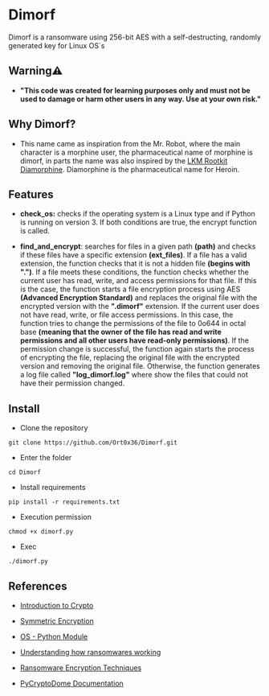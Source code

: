 # Dimorf
Dimorf is a ransomware using 256-bit AES with a self-destructing, randomly generated key for Linux OS´s 


## Warning⚠️
- <b>"This code was created for learning purposes only and must not be used to damage or harm other users in any way. Use at your own risk."</b>

## Why Dimorf?
- This name came as inspiration from the Mr. Robot, where the main character is a morphine user, the pharmaceutical name of morphine is dimorf, in parts the name was also inspired by the [LKM Rootkit Diamorphine](https://github.com/m0nad/Diamorphine). Diamorphine is the pharmaceutical name for Heroin.

## Features
- <b>check_os:</b> checks if the operating system is a Linux type and if Python is running on version 3. If both conditions are true, the encrypt function is called.

- <b>find_and_encrypt</b>: searches for files in a given path <b>(path)</b> and checks if these files have a specific extension <b>(ext_files)</b>. If a file has a valid extension, the function checks that it is not a hidden file <b>(begins with ".")</b>. If a file meets these conditions, the function checks whether the current user has read, write, and access permissions for that file. If this is the case, the function starts a file encryption process using AES <b>(Advanced Encryption Standard)</b> and replaces the original file with the encrypted version with the <b>".dimorf"</b> extension. If the current user does not have read, write, or file access permissions. In this case, the function tries to change the permissions of the file to 0o644 in octal base <b>(meaning that the owner of the file has read and write permissions and all other users have read-only permissions)</b>. If the permission change is successful, the function again starts the process of encrypting the file, replacing the original file with the encrypted version and removing the original file. Otherwise, the function generates a log file called <b>"log_dimorf.log"</b> where show the files that could not have their permission changed.

## Install

- Clone the repository
 ```
 git clone https://github.com/Ort0x36/Dimorf.git
 ```
 
- Enter the folder
```
cd Dimorf 
```

- Install requirements
```
pip install -r requirements.txt
```

- Execution permission
```
chmod +x dimorf.py
```

- Exec
```
./dimorf.py
```

## References

- [Introduction to Crypto](http://www.inf.ufsc.br/~bosco.sobral/ensino/ine5630/material-cripto-seg/Introducao-Criptografia.pdf)

- [Symmetric Encryption](https://github.com/brunocampos01/seguranca-de-redes)

- [OS - Python Module](https://docs.python.org/3/library/os.html)

- [Understanding how ransomwares working](https://www.mcafee.com/enterprise/en-us/assets/white-papers/wp-understanding-ransomware-strategies-defeat.pdf)

- [Ransomware Encryption Techniques](https://medium.com/@tarcisioma/ransomware-encryption-techniques-696531d07bb9)

- [PyCryptoDome Documentation](https://pycryptodome.readthedocs.io/en/latest/)
